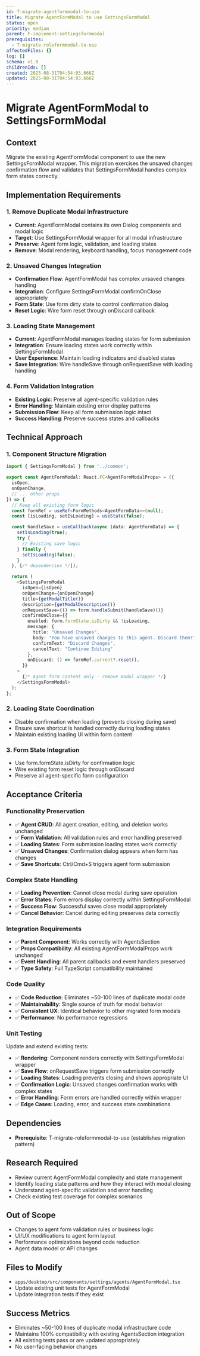 ```yaml
---
id: T-migrate-agentformmodal-to-use
title: Migrate AgentFormModal to use SettingsFormModal
status: open
priority: medium
parent: F-implement-settingsformmodal
prerequisites:
  - T-migrate-roleformmodal-to-use
affectedFiles: {}
log: []
schema: v1.0
childrenIds: []
created: 2025-08-31T04:54:03.666Z
updated: 2025-08-31T04:54:03.666Z
---
```


# Migrate AgentFormModal to SettingsFormModal

## Context

Migrate the existing AgentFormModal component to use the new SettingsFormModal wrapper. This migration exercises the unsaved changes confirmation flow and validates that SettingsFormModal handles complex form states correctly.

## Implementation Requirements

### 1. Remove Duplicate Modal Infrastructure

- **Current**: AgentFormModal contains its own Dialog components and modal logic
- **Target**: Use SettingsFormModal wrapper for all modal infrastructure
- **Preserve**: Agent form logic, validation, and loading states
- **Remove**: Modal rendering, keyboard handling, focus management code

### 2. Unsaved Changes Integration

- **Confirmation Flow**: AgentFormModal has complex unsaved changes handling
- **Integration**: Configure SettingsFormModal confirmOnClose appropriately
- **Form State**: Use form dirty state to control confirmation dialog
- **Reset Logic**: Wire form reset through onDiscard callback

### 3. Loading State Management

- **Current**: AgentFormModal manages loading states for form submission
- **Integration**: Ensure loading states work correctly within SettingsFormModal
- **User Experience**: Maintain loading indicators and disabled states
- **Save Integration**: Wire handleSave through onRequestSave with loading handling

### 4. Form Validation Integration

- **Existing Logic**: Preserve all agent-specific validation rules
- **Error Handling**: Maintain existing error display patterns
- **Submission Flow**: Keep all form submission logic intact
- **Success Handling**: Preserve success states and callbacks

## Technical Approach

### 1. Component Structure Migration

```typescript
import { SettingsFormModal } from '../common';

export const AgentFormModal: React.FC<AgentFormModalProps> = ({
  isOpen,
  onOpenChange,
  // ... other props
}) => {
  // Keep all existing form logic
  const formRef = useRef<FormMethods<AgentFormData>>(null);
  const [isLoading, setIsLoading] = useState(false);

  const handleSave = useCallback(async (data: AgentFormData) => {
    setIsLoading(true);
    try {
      // Existing save logic
    } finally {
      setIsLoading(false);
    }
  }, [/* dependencies */]);

  return (
    <SettingsFormModal
      isOpen={isOpen}
      onOpenChange={onOpenChange}
      title={getModalTitle()}
      description={getModalDescription()}
      onRequestSave={() => form.handleSubmit(handleSave)()}
      confirmOnClose={{
        enabled: form.formState.isDirty && !isLoading,
        message: {
          title: "Unsaved Changes",
          body: "You have unsaved changes to this agent. Discard them?",
          confirmText: "Discard Changes",
          cancelText: "Continue Editing"
        },
        onDiscard: () => formRef.current?.reset(),
      }}
    >
      {/* Agent form content only - remove modal wrapper */}
    </SettingsFormModal>
  );
};
```

### 2. Loading State Coordination

- Disable confirmation when loading (prevents closing during save)
- Ensure save shortcut is handled correctly during loading states
- Maintain existing loading UI within form content

### 3. Form State Integration

- Use form.formState.isDirty for confirmation logic
- Wire existing form reset logic through onDiscard
- Preserve all agent-specific form configuration

## Acceptance Criteria

### Functionality Preservation

- ✅ **Agent CRUD**: All agent creation, editing, and deletion works unchanged
- ✅ **Form Validation**: All validation rules and error handling preserved
- ✅ **Loading States**: Form submission loading states work correctly
- ✅ **Unsaved Changes**: Confirmation dialog appears when form has changes
- ✅ **Save Shortcuts**: Ctrl/Cmd+S triggers agent form submission

### Complex State Handling

- ✅ **Loading Prevention**: Cannot close modal during save operation
- ✅ **Error States**: Form errors display correctly within SettingsFormModal
- ✅ **Success Flow**: Successful saves close modal appropriately
- ✅ **Cancel Behavior**: Cancel during editing preserves data correctly

### Integration Requirements

- ✅ **Parent Component**: Works correctly with AgentsSection
- ✅ **Props Compatibility**: All existing AgentFormModalProps work unchanged
- ✅ **Event Handling**: All parent callbacks and event handlers preserved
- ✅ **Type Safety**: Full TypeScript compatibility maintained

### Code Quality

- ✅ **Code Reduction**: Eliminates ~50-100 lines of duplicate modal code
- ✅ **Maintainability**: Single source of truth for modal behavior
- ✅ **Consistent UX**: Identical behavior to other migrated form modals
- ✅ **Performance**: No performance regressions

### Unit Testing

Update and extend existing tests:

- ✅ **Rendering**: Component renders correctly with SettingsFormModal wrapper
- ✅ **Save Flow**: onRequestSave triggers form submission correctly
- ✅ **Loading States**: Loading prevents closing and shows appropriate UI
- ✅ **Confirmation Logic**: Unsaved changes confirmation works with complex states
- ✅ **Error Handling**: Form errors are handled correctly within wrapper
- ✅ **Edge Cases**: Loading, error, and success state combinations

## Dependencies

- **Prerequisite**: T-migrate-roleformmodal-to-use (establishes migration pattern)

## Research Required

- Review current AgentFormModal complexity and state management
- Identify loading state patterns and how they interact with modal closing
- Understand agent-specific validation and error handling
- Check existing test coverage for complex scenarios

## Out of Scope

- Changes to agent form validation rules or business logic
- UI/UX modifications to agent form layout
- Performance optimizations beyond code reduction
- Agent data model or API changes

## Files to Modify

- `apps/desktop/src/components/settings/agents/AgentFormModal.tsx`
- Update existing unit tests for AgentFormModal
- Update integration tests if they exist

## Success Metrics

- Eliminates ~50-100 lines of duplicate modal infrastructure code
- Maintains 100% compatibility with existing AgentsSection integration
- All existing tests pass or are updated appropriately
- No user-facing behavior changes
